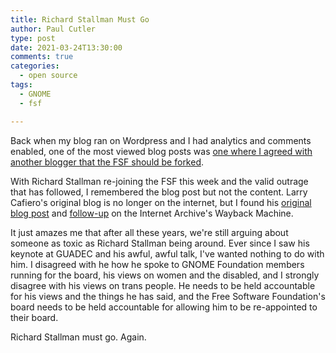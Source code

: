 ```yaml
---
title: Richard Stallman Must Go
author: Paul Cutler 
type: post 
date: 2021-03-24T13:30:00 
comments: true
categories:
  - open source
tags:
  - GNOME
  - fsf

---
```

Back when my blog ran on Wordpress and I had analytics and comments enabled, one of the most viewed blog posts was
[one where I agreed with another blogger that the FSF should be forked](https://paulcutler.org/blog/2011/10/fork-the-fsf/).

With Richard Stallman re-joining the FSF this week and the valid outrage that has followed, I remembered the blog 
post but not the content.  Larry Cafiero's original blog is no longer on the internet, but I found his [original blog 
post](http://larrythefreesoftwareguy.wordpress.com/2011/10/07/time-to-fork-the-fsf/?like=1&_wpnonce=bd75534c63) and 
[follow-up](https://web.archive.org/web/20111011081803/http://larrythefreesoftwareguy.wordpress.com/2011/10/09/upon-further-review/) on the Internet Archive's Wayback Machine.

It just amazes me that after all these years, we're still arguing about someone as toxic as Richard Stallman being
around. Ever since I saw his keynote at GUADEC and his awful, awful talk, I've wanted nothing to do with him. I
disagreed with he how he spoke to GNOME Foundation members running for the board, his views on women and the disabled,
and I strongly disagree with his views on trans people. He needs to be held accountable for his views and the things he
has said, and the Free Software Foundation's board needs to be held accountable for allowing him to be re-appointed to
their board.

Richard Stallman must go.  Again.